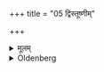 +++
title = "05 द्विस्तूष्णीम्"

+++

<details><summary>मूलम्</summary>

द्विस्तूष्णीम् ५
</details>

<details><summary>Oldenberg</summary>

5. (He should do the same) twice silently.
</details>
